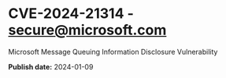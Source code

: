 # CVE-2024-21314 - secure@microsoft.com

Microsoft Message Queuing Information Disclosure Vulnerability

**Publish date:** 2024-01-09
